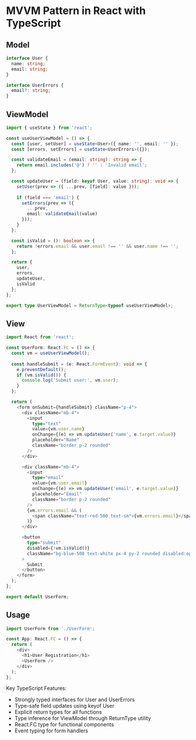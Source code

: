 # MVVM Pattern in React with TypeScript

## Model
```typescript
interface User {
  name: string;
  email: string;
}

interface UserErrors {
  email?: string;
}
```

## ViewModel
```typescript
import { useState } from 'react';

const useUserViewModel = () => {
  const [user, setUser] = useState<User>({ name: '', email: '' });
  const [errors, setErrors] = useState<UserErrors>({});

  const validateEmail = (email: string): string => {
    return email.includes('@') ? '' : 'Invalid email';
  };

  const updateUser = (field: keyof User, value: string): void => {
    setUser(prev => ({ ...prev, [field]: value }));
    
    if (field === 'email') {
      setErrors(prev => ({
        ...prev,
        email: validateEmail(value)
      }));
    }
  };

  const isValid = (): boolean => {
    return !errors.email && user.email !== '' && user.name !== '';
  };

  return {
    user,
    errors,
    updateUser,
    isValid
  };
};

export type UserViewModel = ReturnType<typeof useUserViewModel>;
```

## View
```typescript
import React from 'react';

const UserForm: React.FC = () => {
  const vm = useUserViewModel();
  
  const handleSubmit = (e: React.FormEvent): void => {
    e.preventDefault();
    if (vm.isValid()) {
      console.log('Submit user:', vm.user);
    }
  };

  return (
    <form onSubmit={handleSubmit} className="p-4">
      <div className="mb-4">
        <input
          type="text"
          value={vm.user.name}
          onChange={(e) => vm.updateUser('name', e.target.value)}
          placeholder="Name"
          className="border p-2 rounded"
        />
      </div>

      <div className="mb-4">
        <input
          type="email"
          value={vm.user.email}
          onChange={(e) => vm.updateUser('email', e.target.value)}
          placeholder="Email"
          className="border p-2 rounded"
        />
        {vm.errors.email && (
          <span className="text-red-500 text-sm">{vm.errors.email}</span>
        )}
      </div>

      <button 
        type="submit"
        disabled={!vm.isValid()}
        className="bg-blue-500 text-white px-4 py-2 rounded disabled:opacity-50"
      >
        Submit
      </button>
    </form>
  );
};

export default UserForm;
```

## Usage
```typescript
import UserForm from './UserForm';

const App: React.FC = () => {
  return (
    <div>
      <h1>User Registration</h1>
      <UserForm />
    </div>
  );
};
```

Key TypeScript Features:
- Strongly typed interfaces for User and UserErrors
- Type-safe field updates using keyof User
- Explicit return types for all functions
- Type inference for ViewModel through ReturnType utility
- React.FC type for functional components
- Event typing for form handlers